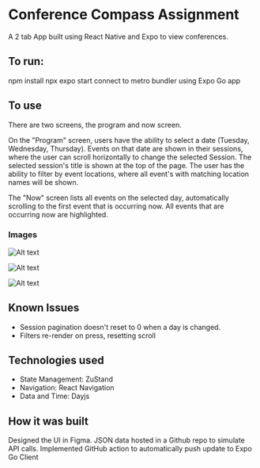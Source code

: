# Conference Compass Assignment

A 2 tab App built using React Native and Expo to view conferences.

## To run:

npm install
npx expo start
connect to metro bundler using Expo Go app

## To use

There are two screens, the program and now screen.

On the "Program" screen, users have the ability to select a date (Tuesday, Wednesday, Thursday). Events on that date are shown in their sessions, where the user can scroll horizontally to change the selected Session. The selected session's title is shown at the top of the page. The user has the ability to filter by event locations, where all event's with matching location names will be shown.

The "Now" screen lists all events on the selected day, automatically scrolling to the first event that is occurring now. All events that are occurring now are highlighted.

### Images

![Alt text](ScreenShots/Program.jpeg?raw=true "Program Screen")

![Alt text](ScreenShots/Now.jpeg?raw=true "Now Screen")

![Alt text](ScreenShots/Filter.jpeg?raw=true "Filters Sheet")

## Known Issues

- Session pagination doesn't reset to 0 when a day is changed.
- Filters re-render on press, resetting scroll

## Technologies used

- State Management: ZuStand
- Navigation: React Navigation
- Data and Time: Dayjs

## How it was built

Designed the UI in Figma.
JSON data hosted in a Github repo to simulate API calls.
Implemented GitHub action to automatically push update to Expo Go Client
